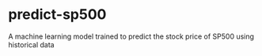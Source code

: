 # predict-sp500
A machine learning model trained to predict the stock price of SP500 using historical data
